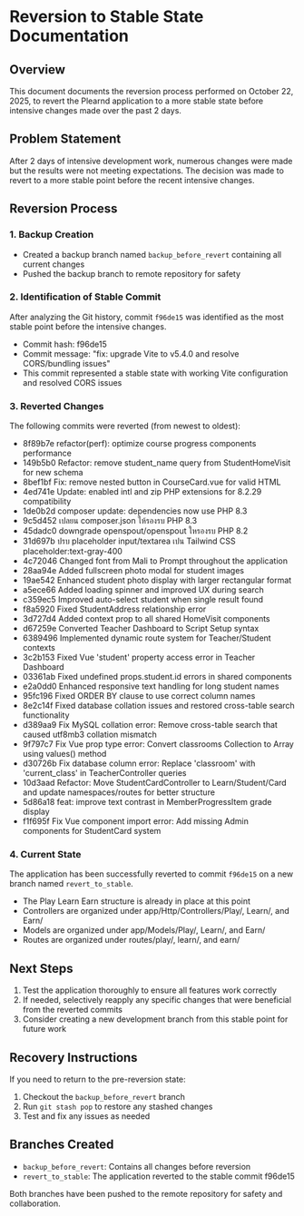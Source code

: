 # Reversion to Stable State Documentation

## Overview
This document documents the reversion process performed on October 22, 2025, to revert the Plearnd application to a more stable state before intensive changes made over the past 2 days.

## Problem Statement
After 2 days of intensive development work, numerous changes were made but the results were not meeting expectations. The decision was made to revert to a more stable point before the recent intensive changes.

## Reversion Process

### 1. Backup Creation
- Created a backup branch named `backup_before_revert` containing all current changes
- Pushed the backup branch to remote repository for safety

### 2. Identification of Stable Commit
After analyzing the Git history, commit `f96de15` was identified as the most stable point before the intensive changes.
- Commit hash: f96de15
- Commit message: "fix: upgrade Vite to v5.4.0 and resolve CORS/bundling issues"
- This commit represented a stable state with working Vite configuration and resolved CORS issues

### 3. Reverted Changes
The following commits were reverted (from newest to oldest):
- 8f89b7e refactor(perf): optimize course progress components performance
- 149b5b0 Refactor: remove student_name query from StudentHomeVisit for new schema
- 8bef1bf Fix: remove nested button in CourseCard.vue for valid HTML
- 4ed741e Update: enabled intl and zip PHP extensions for 8.2.29 compatibility
- 1de0b2d composer update: dependencies now use PHP 8.3
- 9c5d452 เปลยน composer.json ให้รองรบ PHP 8.3
- 45dadc0 downgrade openspout/openspout ใหรองรบ PHP 8.2
- 31d697b ปรบ placeholder input/textarea เปน Tailwind CSS placeholder:text-gray-400
- 4c72046 Changed font from Mali to Prompt throughout the application
- 28aa94e Added fullscreen photo modal for student images
- 19ae542 Enhanced student photo display with larger rectangular format
- a5ece66 Added loading spinner and improved UX during search
- c359ec5 Improved auto-select student when single result found
- f8a5920 Fixed StudentAddress relationship error
- 3d727d4 Added context prop to all shared HomeVisit components
- d67259e Converted Teacher Dashboard to Script Setup syntax
- 6389496 Implemented dynamic route system for Teacher/Student contexts
- 3c2b153 Fixed Vue 'student' property access error in Teacher Dashboard
- 03361ab Fixed undefined props.student.id errors in shared components
- e2a0dd0 Enhanced responsive text handling for long student names
- 95fc196 Fixed ORDER BY clause to use correct column names
- 8e2c14f Fixed database collation issues and restored cross-table search functionality
- d389aa9 Fix MySQL collation error: Remove cross-table search that caused utf8mb3 collation mismatch
- 9f797c7 Fix Vue prop type error: Convert classrooms Collection to Array using values() method
- d30726b Fix database column error: Replace 'classroom' with 'current_class' in TeacherController queries
- 10d3aad Refactor: Move StudentCardController to Learn/Student/Card and update namespaces/routes for better structure
- 5d86a18 feat: improve text contrast in MemberProgressItem grade display
- f1f695f Fix Vue component import error: Add missing Admin components for StudentCard system

### 4. Current State
The application has been successfully reverted to commit `f96de15` on a new branch named `revert_to_stable`.
- The Play Learn Earn structure is already in place at this point
- Controllers are organized under app/Http/Controllers/Play/, Learn/, and Earn/
- Models are organized under app/Models/Play/, Learn/, and Earn/
- Routes are organized under routes/play/, learn/, and earn/

## Next Steps
1. Test the application thoroughly to ensure all features work correctly
2. If needed, selectively reapply any specific changes that were beneficial from the reverted commits
3. Consider creating a new development branch from this stable point for future work

## Recovery Instructions
If you need to return to the pre-reversion state:
1. Checkout the `backup_before_revert` branch
2. Run `git stash pop` to restore any stashed changes
3. Test and fix any issues as needed

## Branches Created
- `backup_before_revert`: Contains all changes before reversion
- `revert_to_stable`: The application reverted to the stable commit f96de15

Both branches have been pushed to the remote repository for safety and collaboration.